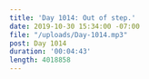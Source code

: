 ```yaml
---
title: 'Day 1014: Out of step.'
date: 2019-10-30 15:34:00 -07:00
file: "/uploads/Day-1014.mp3"
post: Day 1014
duration: '00:04:43'
length: 4018858
---
```



